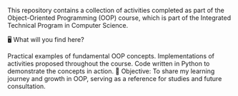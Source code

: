 This repository contains a collection of activities completed as part of the Object-Oriented Programming (OOP) course, which is part of the Integrated Technical Program in Computer Science.

🖥️ What will you find here?

Practical examples of fundamental OOP concepts.
Implementations of activities proposed throughout the course.
Code written in Python to demonstrate the concepts in action.
🎯 Objective:
To share my learning journey and growth in OOP, serving as a reference for studies and future consultation.
